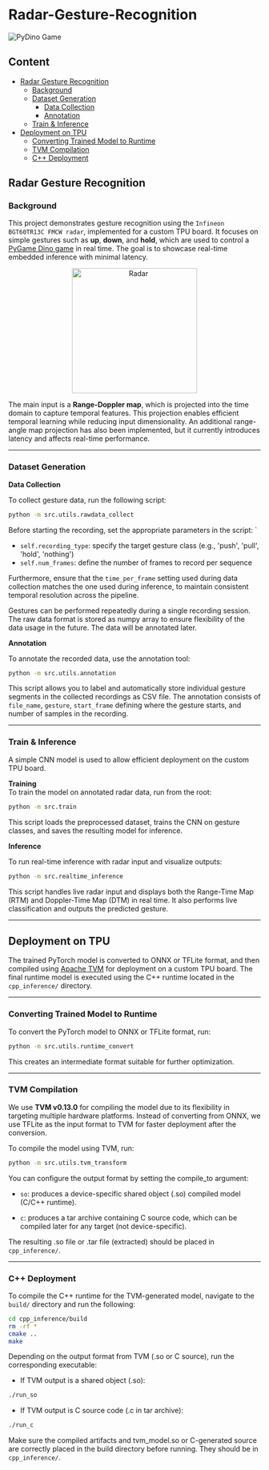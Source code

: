 # Radar-Gesture-Recognition
![PyDino Game](https://github.com/user-attachments/assets/b689bdab-9586-4f93-a01f-4e100f59c87e)

## Content
- [Radar Gesture Recognition](#radar-gesture-recognition)
  - [Background](#background)
  - [Dataset Generation](#dataset-generation)
    - [Data Collection](#data-collection)
    - [Annotation](#annotation)
  - [Train & Inference](#train--inference)
- [Deployment on TPU](#deployment-on-tpu)
  - [Converting Trained Model to Runtime](#converting-trained-model-to-runtime)
  - [TVM Compilation](#tvm-compilation)
  - [C++ Deployment](#c-deployment)

## Radar Gesture Recognition

### Background

This project demonstrates gesture recognition using the `Infineon BGT60TR13C FMCW radar`, implemented for a custom TPU board. It focuses on simple gestures such as **up**, **down**, and **hold**, which are used to control a [PyGame Dino game](https://github.com/MaxRohowsky/chrome-dinosaur) in real time. The goal is to showcase real-time embedded inference with minimal latency.

<p align="center">
  <img src="https://github.com/user-attachments/assets/d3199fe0-19bf-438e-93f2-f562a4b02f17" alt="Radar" width="250">
</p>

The main input is a **Range-Doppler map**, which is projected into the time domain to capture temporal features. This projection enables efficient temporal learning while reducing input dimensionality. An additional range-angle map projection has also been implemented, but it currently introduces latency and affects real-time performance.

---

### Dataset Generation

**Data Collection**

To collect gesture data, run the following script:

<!-- ```bash
python src/utils/rawdata_collect.py
``` -->
```bash
python -m src.utils.rawdata_collect
```
Before starting the recording, set the appropriate parameters in the script: `
- `self.recording_type`: specify the target gesture class (e.g., 'push', 'pull', 'hold', 'nothing')
- `self.num_frames`: define the number of frames to record per sequence

Furthermore, ensure that the `time_per_frame` setting used during data collection matches the one used during inference, to maintain consistent temporal resolution across the pipeline. 

Gestures can be performed repeatedly during a single recording session. The raw data format is stored as numpy array to ensure flexibility of the data usage in the future. The data will be annotated later.

**Annotation**

To annotate the recorded data, use the annotation tool:
<!-- ```bash
python src/utils/annotation.py
``` -->
```bash
python -m src.utils.annotation
```
This script allows you to label and automatically store individual gesture segments in the collected recordings as CSV file. The annotation consists of `file_name`, `gesture`, `start_frame` defining where the gesture starts, and number of samples in the recording.

---

### Train & Inference

A simple CNN model is used to allow efficient deployment on the custom TPU board.

**Training**  
To train the model on annotated radar data, run from the root:

<!-- ```bash
python src/train.py
``` -->
```bash
python -m src.train
```
This script loads the preprocessed dataset, trains the CNN on gesture classes, and saves the resulting model for inference.

**Inference**

To run real-time inference with radar input and visualize outputs:
<!-- ```bash
python src/realtime_inference.py
``` -->
```bash
python -m src.realtime_inference
```
This script handles live radar input and displays both the Range-Time Map (RTM) and Doppler-Time Map (DTM) in real time. It also performs live classification and outputs the predicted gesture.

---

## Deployment on TPU

The trained PyTorch model is converted to ONNX or TFLite format, and then compiled using [Apache TVM](https://github.com/apache/tvm) for deployment on a custom TPU board. The final runtime model is executed using the C++ runtime located in the `cpp_inference/` directory.

---

### Converting Trained Model to Runtime

To convert the PyTorch model to ONNX or TFLite format, run:

<!-- ```bash
python src/utils/runtime_convert.py
``` -->
```bash
python -m src.utils.runtime_convert
```
This creates an intermediate format suitable for further optimization.

---

### TVM Compilation
We use **TVM v0.13.0** for compiling the model due to its flexibility in targeting multiple hardware platforms. Instead of converting from ONNX, we use TFLite as the input format to TVM for faster deployment after the conversion.

To compile the model using TVM, run:
<!-- ```bash
python src/utils/tvm_transform.py
``` -->
```bash
python -m src.utils.tvm_transform
```
You can configure the output format by setting the compile_to argument:

- `so`: produces a device-specific shared object (.so) compiled model (C/C++ runtime).

- `c`: produces a tar archive containing C source code, which can be compiled later for any target (not device-specific).

The resulting .so file or .tar file (extracted) should be placed in `cpp_inference/`.

---

### C++ Deployment

To compile the C++ runtime for the TVM-generated model, navigate to the `build/` directory and run the following:

```bash
cd cpp_inference/build
rm -rf *
cmake ..
make
```

Depending on the output format from TVM (.so or C source), run the corresponding executable:
- If TVM output is a shared object (.so):
```bash
./run_so
```
- If TVM output is C source code (.c in tar archive):
```bash
./run_c
```
Make sure the compiled artifacts and tvm_model.so or C-generated source are correctly placed in the build directory before running. They should be in `cpp_inference/`.
